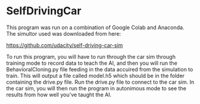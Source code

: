 # SelfDrivingCar

This program was run on a combination of Google Colab and Anaconda. The simultor used was downloaded from here:

https://github.com/udacity/self-driving-car-sim

To run this program, you will have to run through the car sim through training mode to record data to teach the AI, and then
you will run the BehavioralCloning.py file feeding in the data accuired from the simulation to train. This will output a file
called model.h5 which should be in the folder containing the drive.py file. Run the drive.py file to connect to the car sim. 
In the car sim, you will then run the program in autonimous mode to see the results from how well you've taught the AI.
